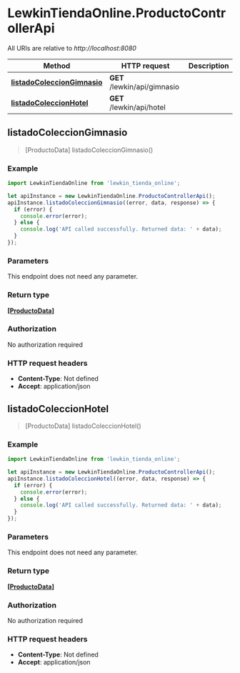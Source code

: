# LewkinTiendaOnline.ProductoControllerApi

All URIs are relative to *http://localhost:8080*

Method | HTTP request | Description
------------- | ------------- | -------------
[**listadoColeccionGimnasio**](ProductoControllerApi.md#listadoColeccionGimnasio) | **GET** /lewkin/api/gimnasio | 
[**listadoColeccionHotel**](ProductoControllerApi.md#listadoColeccionHotel) | **GET** /lewkin/api/hotel | 



## listadoColeccionGimnasio

> [ProductoData] listadoColeccionGimnasio()



### Example

```javascript
import LewkinTiendaOnline from 'lewkin_tienda_online';

let apiInstance = new LewkinTiendaOnline.ProductoControllerApi();
apiInstance.listadoColeccionGimnasio((error, data, response) => {
  if (error) {
    console.error(error);
  } else {
    console.log('API called successfully. Returned data: ' + data);
  }
});
```

### Parameters

This endpoint does not need any parameter.

### Return type

[**[ProductoData]**](ProductoData.md)

### Authorization

No authorization required

### HTTP request headers

- **Content-Type**: Not defined
- **Accept**: application/json


## listadoColeccionHotel

> [ProductoData] listadoColeccionHotel()



### Example

```javascript
import LewkinTiendaOnline from 'lewkin_tienda_online';

let apiInstance = new LewkinTiendaOnline.ProductoControllerApi();
apiInstance.listadoColeccionHotel((error, data, response) => {
  if (error) {
    console.error(error);
  } else {
    console.log('API called successfully. Returned data: ' + data);
  }
});
```

### Parameters

This endpoint does not need any parameter.

### Return type

[**[ProductoData]**](ProductoData.md)

### Authorization

No authorization required

### HTTP request headers

- **Content-Type**: Not defined
- **Accept**: application/json

